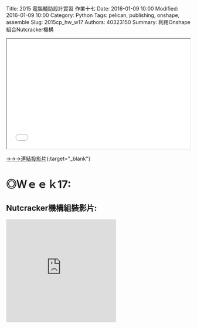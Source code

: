 Title: 2015 電腦輔助設計實習 作業十七
Date: 2016-01-09 10:00
Modified: 2016-01-09 10:00
Category: Python
Tags: pelican, publishing, onshape, assemble
Slug: 2015cp_hw_w17
Authors: 40323150
Summary: 利用Onshape組合Nutcracker機構

<iframe src="simplest17.html" width="500" height="300"></iframe>

[→→→連結投影片](simplest17.html){:target="_blank"}

◎Ｗｅｅｋ17:
============

<h2>Nutcracker機構組裝影片:</h2>

<iframe src="https://player.vimeo.com/video/150931846" width="300" height="281" frameborder="0" webkitallowfullscreen mozallowfullscreen allowfullscreen></iframe>